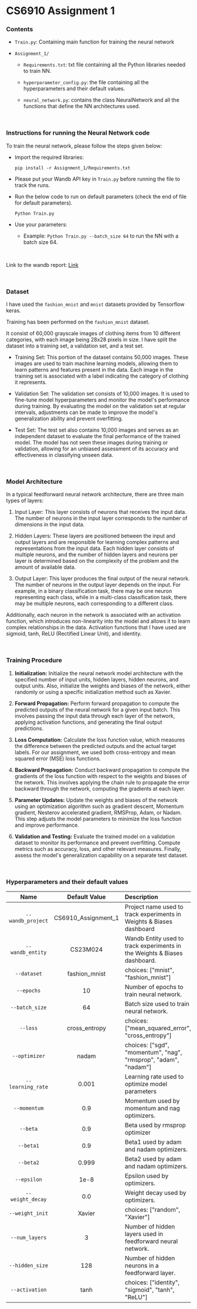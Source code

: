 # CS6910 Assignment 1

### Contents
- `Train.py`: Containing main function for training the neural network
  
- `Assignment_1/`
  
  - `Requirements.txt`: txt file containing all the Python libraries needed to train NN.
    
  - `hyperparameter_config.py`: the file containing all the hyperparameters and their default values.
    
  - `neural_network.py`: contains the class NeuralNetwork and all the functions that define the NN architectures used.

<br>

### Instructions for running the Neural Network code
To train the neural network, please follow the steps given below:

- Import the required libraries:
   ```
   pip install -r Assignment_1/Requirements.txt

- Please put your Wandb API key in `Train.py` before running the file to track the runs.

   
- Run the below code to run on default parameters (check the end of file for default parameters).
   ```
   Python Train.py
   
- Use your parameters:
    - Example: `Python Train.py --batch_size 64` to run the NN with a batch size 64.

<br>

Link to the wandb report: [Link](https://api.wandb.ai/links/cs23m024-gaurav/uqtf06z1)

<br>

### Dataset

I have used the `fashion_mnist` and `mnist` datasets provided by Tensorflow keras.

Training has been performed on the `fashion_mnist` dataset.

It consist of 60,000 grayscale images of clothing items from 10 different categories, with each image being 28x28 pixels in size. I have split the dataset into a training set, a validation set, and a test set.

- Training Set: This portion of the dataset contains 50,000 images. These images are used to train machine learning models, allowing them to learn patterns and features present in the data. Each image in the training set is associated with a label indicating the category of clothing it represents.

- Validation Set: The validation set consists of 10,000 images. It is used to fine-tune model hyperparameters and monitor the model's performance during training. By evaluating the model on the validation set at regular intervals, adjustments can be made to improve the model's generalization ability and prevent overfitting.

- Test Set: The test set also contains 10,000 images and serves as an independent dataset to evaluate the final performance of the trained model. The model has not seen these images during training or validation, allowing for an unbiased assessment of its accuracy and effectiveness in classifying unseen data.

<br>

### Model Architecture

In a typical feedforward neural network architecture, there are three main types of layers:

1. Input Layer: This layer consists of neurons that receives the input data. The number of neurons in the input layer corresponds to the number of dimensions in the input data.

2. Hidden Layers: These layers are positioned between the input and output layers and are responsible for learning complex patterns and representations from the input data. Each hidden layer consists of multiple neurons, and the number of hidden layers and neurons per layer is determined based on the complexity of the problem and the amount of available data.

3. Output Layer: This layer produces the final output of the neural network. The number of neurons in the output layer depends on the input. For example, in a binary classification task, there may be one neuron representing each class, while in a multi-class classification task, there may be multiple neurons, each corresponding to a different class.

Additionally, each neuron in the network is associated with an activation function, which introduces non-linearity into the model and allows it to learn complex relationships in the data. Activation functions that I have used are sigmoid, tanh, ReLU (Rectified Linear Unit), and identity.

<br>

### Training Procedure

1. **Initialization:** Initialize the neural network model architecture with the specified number of input units, hidden layers, hidden neurons, and output units. Also, initialize the weights and biases of the network, either randomly or using a specific initialization method such as Xavier.

2. **Forward Propagation:** Perform forward propagation to compute the predicted outputs of the neural network for a given input batch. This involves passing the input data through each layer of the network, applying activation functions, and generating the final output predictions.

3. **Loss Computation:** Calculate the loss function value, which measures the difference between the predicted outputs and the actual target labels. For our assignment, we used both cross-entropy and mean squared error (MSE) loss functions.

4. **Backward Propagation:** Conduct backward propagation to compute the gradients of the loss function with respect to the weights and biases of the network. This involves applying the chain rule to propagate the error backward through the network, computing the gradients at each layer.

5. **Parameter Updates:** Update the weights and biases of the network using an optimization algorithm such as gradient descent, Momentum gradient, Nesterov accelerated gradient, RMSProp, Adam, or Nadam. This step adjusts the model parameters to minimize the loss function and improve performance.

6. **Validation and Testing:** Evaluate the trained model on a validation dataset to monitor its performance and prevent overfitting. Compute metrics such as accuracy, loss, and other relevant measures. Finally, assess the model's generalization capability on a separate test dataset.

<br>

### Hyperparameters and their default values
| Name | Default Value | Description |
| :---: | :-------------: | :----------- |
| `--wandb_project` | CS6910_Assignment_1 | Project name used to track experiments in Weights & Biases dashboard |
| `--wandb_entity` | CS23M024  | Wandb Entity used to track experiments in the Weights & Biases dashboard. |
| `--dataset` | fashion_mnist | choices:  ["mnist", "fashion_mnist"] |
| `--epochs` | 10 |  Number of epochs to train neural network.|
| `--batch_size` | 64 | Batch size used to train neural network. | 
| `--loss` | cross_entropy | choices:  ["mean_squared_error", "cross_entropy"] |
| `--optimizer` | nadam | choices:  ["sgd", "momentum", "nag", "rmsprop", "adam", "nadam"] | 
| `--learning_rate` | 0.001 | Learning rate used to optimize model parameters | 
| `--momentum` | 0.9 | Momentum used by momentum and nag optimizers. |
| `--beta` | 0.9 | Beta used by rmsprop optimizer | 
| `--beta1` | 0.9 | Beta1 used by adam and nadam optimizers. | 
| `--beta2` | 0.999 | Beta2 used by adam and nadam optimizers. |
| `--epsilon` | 1e-8 | Epsilon used by optimizers. |
| `--weight_decay` | 0.0 | Weight decay used by optimizers. |
| `--weight_init` | Xavier | choices:  ["random", "Xavier"] | 
| `--num_layers` | 3 | Number of hidden layers used in feedforward neural network. | 
| `--hidden_size` | 128 | Number of hidden neurons in a feedforward layer. |
| `--activation` | tanh | choices:  ["identity", "sigmoid", "tanh", "ReLU"] |
<br>
